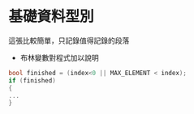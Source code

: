 # 基礎資料型別
這張比較簡單，只記錄值得記錄的段落
* 布林變數對程式加以說明
```C++
bool finished = (index<0 || MAX_ELEMENT < index);
if (finished)
{
...
}
```
<!--stackedit_data:
eyJoaXN0b3J5IjpbLTE2ODAzMDgyMV19
-->